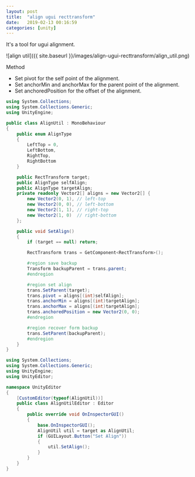 ```yaml
---
layout: post
title:  "align ugui recttransform"
date:   2019-02-13 00:16:59
categories: [unity]
---
```

It's a tool for ugui alignment.

![align util]({{ site.baseurl }}/images/align-ugui-recttransform/align_util.png)

Method

- Set pivot for the self point of the alignment. 
- Set anchorMin and anchorMax for the parent point of the alignment.
- Set anchoredPosition for the offset of the alignment.

```c#
using System.Collections;
using System.Collections.Generic;
using UnityEngine;

public class AlignUtil : MonoBehaviour
{
    public enum AlignType
    {
        LeftTop = 0,
        LeftBottom,
        RightTop,        
        RightBottom
    }

    public RectTransform target;
    public AlignType selfAlign;
    public AlignType targetAlign;
    private readonly Vector2[] aligns = new Vector2[] {
        new Vector2(0, 1), // left-top
        new Vector2(0, 0), // left-bottom
        new Vector2(1, 1), // right-top
        new Vector2(1, 0)  // right-bottom
    };

    public void SetAlign()
    {
        if (target == null) return;

        RectTransform trans = GetComponent<RectTransform>();

        #region save backup
        Transform backupParent = trans.parent;
        #endregion

        #region set align
        trans.SetParent(target);
        trans.pivot = aligns[(int)selfAlign];
        trans.anchorMin = aligns[(int)targetAlign];
        trans.anchorMax = aligns[(int)targetAlign];
        trans.anchoredPosition = new Vector2(0, 0);
        #endregion

        #region recover form backup
        trans.SetParent(backupParent);
        #endregion        
    }
}
```
```c#
using System.Collections;
using System.Collections.Generic;
using UnityEngine;
using UnityEditor;

namespace UnityEditor
{
    [CustomEditor(typeof(AlignUtil))]
    public class AlignUtilEditor : Editor
    {
        public override void OnInspectorGUI()
        {
            base.OnInspectorGUI();
            AlignUtil util = target as AlignUtil;
            if (GUILayout.Button("Set Align"))
            {
                util.SetAlign();
            }
        }
    }
}
```

